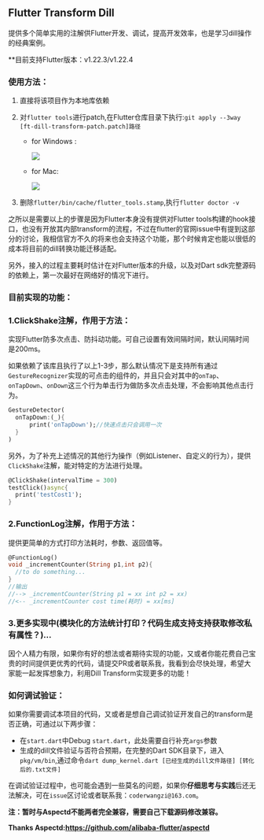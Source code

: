 ## Flutter Transform  Dill

提供多个简单实用的注解供Flutter开发、调试，提高开发效率，也是学习dill操作的经典案例。

**目前支持Flutter版本：v1.22.3/v1.22.4

### 使用方法：

1. 直接将该项目作为本地库依赖

2. 对`flutter tools`进行patch,在Flutter仓库目录下执行:`git apply --3way [ft-dill-transform-patch.patch]路径`

   - for Windows :

     ![](https://p1-juejin.byteimg.com/tos-cn-i-k3u1fbpfcp/423dc89c0f354017b89ea405b28f765a~tplv-k3u1fbpfcp-watermark.image)

   - for Mac:

     ![](https://p6-juejin.byteimg.com/tos-cn-i-k3u1fbpfcp/e15e7275de5f4bd08c08252c4a9ac975~tplv-k3u1fbpfcp-watermark.image)



3. 删除`flutter/bin/cache/flutter_tools.stamp`,执行`flutter doctor -v`

之所以是需要以上的步骤是因为Flutter本身没有提供对Flutter tools构建的hook接口，也没有开放其内部transform的流程，不过在flutter的官网issue中有提到这部分的讨论，我相信官方不久的将来也会支持这个功能，那个时候肯定也能以很低的成本将目前的dill转换功能迁移适配。

另外，接入的过程主要耗时估计在对Flutter版本的升级，以及对Dart sdk完整源码的依赖上，第一次最好在网络好的情况下进行。



### 目前实现的功能：

### 1.ClickShake注解，作用于方法：

实现Flutter防多次点击、防抖动功能。可自己设置有效间隔时间，默认间隔时间是200ms。

如果依赖了该库且执行了以上1-3步，那么默认情况下是支持所有通过`GestureRecognizer`实现的可点击的组件的，并且只会对其中的`onTap`、`onTapDown`、`onDown`这三个行为单击行为做防多次点击处理，不会影响其他点击行为。

```dart
GestureDetector(
  onTapDown:(_){
      print('onTapDown');//快速点击只会调用一次
  }
)

```

另外，为了补充上述情况的其他行为操作（例如Listener、自定义的行为），提供`ClickShake`注解，能对特定的方法进行处理。

```dart
@ClickShake(intervalTime = 300)
testClick()async{
  print('testCost1');
}
```

### 2.FunctionLog注解，作用于方法：

提供更简单的方式打印方法耗时，参数、返回值等。

```dart
@FunctionLog()
void _incrementCounter(String p1,int p2){
  //to do something...
}
//输出
//--> _incrementCounter(String p1 = xx int p2 = xx)
//<-- _incrementCounter cost time(耗时) = xx[ms]
```

### 3.更多实现中(模块化的方法统计打印？代码生成支持支持获取修改私有属性？)...



因个人精力有限，如果你有好的想法或者期待实现的功能，又或者你能花费自己宝贵的时间提供更优秀的代码，请提交PR或者联系我，我看到会尽快处理，希望大家能一起发挥想象力，利用Dill Transform实现更多的功能！

### 如何调试验证：

如果你需要调试本项目的代码，又或者是想自己调试验证开发自己的transform是否正确，可通过以下两步骤：

- 在`start.dart`中Debug `start.dart`，此处需要自行补充`args`参数
- 生成的dill文件验证与否符合预期，在完整的Dart SDK目录下，进入`pkg/vm/bin`,通过命令`dart dump_kernel.dart [已经生成的dill文件路径] [转化后的.txt文件]`

在调试验证过程中，也可能会遇到一些莫名的问题，如果你**仔细思考与实践**后还无法解决，可在`issue`区讨论或者联系我：`coderwangzi@163.com`。

**注：暂时与Aspectd不能两者完全兼容，需要自己下载源码修改兼容。**

**Thanks Aspectd:https://github.com/alibaba-flutter/aspectd**